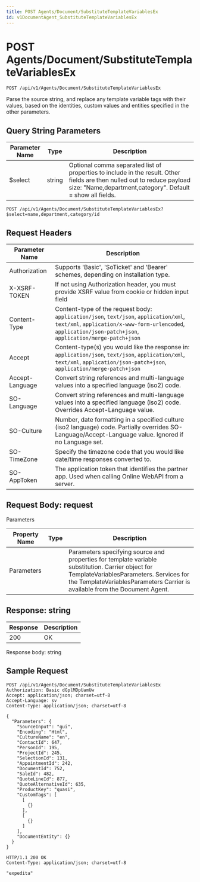```yaml
---
title: POST Agents/Document/SubstituteTemplateVariablesEx
id: v1DocumentAgent_SubstituteTemplateVariablesEx
---
```


# POST Agents/Document/SubstituteTemplateVariablesEx

```http
POST /api/v1/Agents/Document/SubstituteTemplateVariablesEx
```

Parse the source string, and replace any template variable tags with their values, based on the identities, custom values and entities specified in the other parameters.







## Query String Parameters

| Parameter Name | Type |  Description |
|----------------|------|--------------|
| $select | string |  Optional comma separated list of properties to include in the result. Other fields are then nulled out to reduce payload size: "Name,department,category". Default = show all fields. |

```http
POST /api/v1/Agents/Document/SubstituteTemplateVariablesEx?$select=name,department,category/id
```


## Request Headers

| Parameter Name | Description |
|----------------|-------------|
| Authorization  | Supports 'Basic', 'SoTicket' and 'Bearer' schemes, depending on installation type. |
| X-XSRF-TOKEN   | If not using Authorization header, you must provide XSRF value from cookie or hidden input field |
| Content-Type | Content-type of the request body: `application/json`, `text/json`, `application/xml`, `text/xml`, `application/x-www-form-urlencoded`, `application/json-patch+json`, `application/merge-patch+json` |
| Accept         | Content-type(s) you would like the response in: `application/json`, `text/json`, `application/xml`, `text/xml`, `application/json-patch+json`, `application/merge-patch+json` |
| Accept-Language | Convert string references and multi-language values into a specified language (iso2) code. |
| SO-Language | Convert string references and multi-language values into a specified language (iso2) code. Overrides Accept-Language value. |
| SO-Culture | Number, date formatting in a specified culture (iso2 language) code. Partially overrides SO-Language/Accept-Language value. Ignored if no Language set. |
| SO-TimeZone | Specify the timezone code that you would like date/time responses converted to. |
| SO-AppToken | The application token that identifies the partner app. Used when calling Online WebAPI from a server. |

## Request Body: request  

Parameters 

| Property Name | Type |  Description |
|----------------|------|--------------|
| Parameters |  | Parameters specifying source and properties for template variable substitution. <para /> Carrier object for TemplateVariablesParameters. Services for the TemplateVariablesParameters Carrier is available from the <see cref="T:SuperOffice.CRM.Services.IDocumentAgent">Document Agent</see>. |


## Response: string



| Response | Description |
|----------------|-------------|
| 200 | OK |

Response body: string


## Sample Request

```http!
POST /api/v1/Agents/Document/SubstituteTemplateVariablesEx
Authorization: Basic dGplMDpUamUw
Accept: application/json; charset=utf-8
Accept-Language: sv
Content-Type: application/json; charset=utf-8

{
  "Parameters": {
    "SourceInput": "qui",
    "Encoding": "Html",
    "CultureName": "en",
    "ContactId": 647,
    "PersonId": 195,
    "ProjectId": 245,
    "SelectionId": 131,
    "AppointmentId": 242,
    "DocumentId": 752,
    "SaleId": 482,
    "QuoteLineId": 877,
    "QuoteAlternativeId": 635,
    "ProductKey": "quasi",
    "CustomTags": [
      [
        {}
      ],
      [
        {}
      ]
    ],
    "DocumentEntity": {}
  }
}
```

```http_
HTTP/1.1 200 OK
Content-Type: application/json; charset=utf-8

"expedita"
```